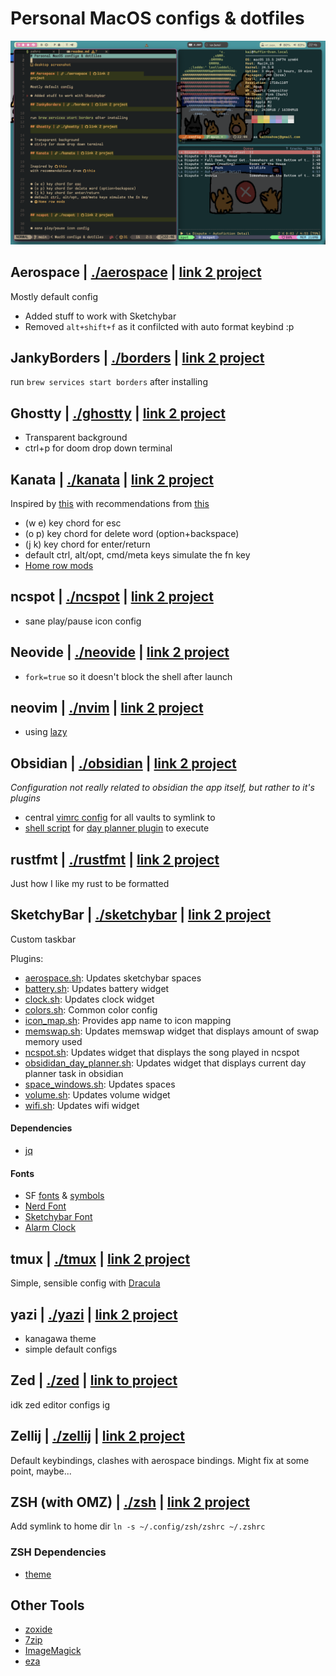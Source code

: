 # Personal MacOS configs & dotfiles

![desktop screenshot](image.png)

## Aerospace | [./aerospace](./aerospace) | [link 2 project](https://github.com/nikitabobko/AeroSpace)

Mostly default config

- Added stuff to work with Sketchybar
- Removed `alt+shift+f` as it confilcted with auto format keybind :p

## JankyBorders | [./borders](./borders) | [link 2 project](https://github.com/FelixKratz/JankyBorders)

run `brew services start borders` after installing

## Ghostty | [./ghostty](./ghostty) | [link 2 project](https://github.com/ghostty-org/ghostty)

- Transparent background
- ctrl+p for doom drop down terminal

## Kanata | [./kanata](./kanata) | [link 2 project](https://github.com/jtroo/kanata)

Inspired by [this](https://github.com/dreamsofcode-io/home-row-mods)
with recommendations from [this](https://github.com/jtroo/kanata/discussions/1455#discussion-7766783)

- (w e) key chord for esc
- (o p) key chord for delete word (option+backspace)
- (j k) key chord for enter/return
- default ctrl, alt/opt, cmd/meta keys simulate the fn key
- [Home row mods](https://precondition.github.io/home-row-mods#what-are-home-row-mods)

## ncspot | [./ncspot](./ncspot) | [link 2 project](https://github.com/hrkfdn/ncspot)

- sane play/pause icon config

## Neovide | [./neovide](./neovide) | [link 2 project](https://github.com/neovide/neovide)

- `fork=true` so it doesn't block the shell after launch

## neovim | [./nvim](./nvim) | [link 2 project](https://github.com/folke/lazy.nvim)

- using [lazy](https://www.lazyvim.org/)

## Obsidian | [./obsidian](./obsidian) | [link 2 project](https://obsidian.md/)

*Configuration not really related to obsidian the app itself, but rather to it's plugins*

- central [vimrc config](./obsidian/.obsidian.vimrc) for all vaults to symlink to
- [shell script](./obsidian/dayplanner.sh) for [day planner plugin](https://github.com/Kainoa-h/obsidian-day-planner-event-exec/tree/main) to execute

## rustfmt | [./rustfmt](./rustfmt) | [link 2 project](https://github.com/rust-lang/rustfmt)

Just how I like my rust to be formatted

## SketchyBar | [./sketchybar](./sketchybar) | [link 2 project](https://github.com/FelixKratz/SketchyBar)

Custom taskbar

Plugins:

- [aerospace.sh](./sketchybar/plugins/aerospace.sh): Updates sketchybar spaces
- [battery.sh](./sketchybar/plugins/battery.sh): Updates battery widget
- [clock.sh](./sketchybar/plugins/clock.sh): Updates clock widget
- [colors.sh](./sketchybar/plugins/colors.sh): Common color config
- [icon_map.sh](./sketchybar/plugins/icon_map_fn.sh): Provides app name to icon mapping
- [memswap.sh](./sketchybar/plugins/memswap.sh): Updates memswap widget that displays amount of swap memory used
- [ncspot.sh](./sketchybar/plugins/ncspot.sh): Updates widget that displays the song played in ncspot
- [obsididan_day_planner.sh](./sketchybar/plugins/obsidian_day_planner.sh): Updates widget that displays current day planner task in obsidian
- [space_windows.sh](./sketchybar/plugins/space_windows.sh): Updates spaces
- [volume.sh](./sketchybar/plugins/volume.sh): Updates volume widget
- [wifi.sh](./sketchybar/plugins/wifi.sh): Updates wifi widget

#### Dependencies

- [jq](https://jqlang.github.io/jq/)

#### Fonts

- SF [fonts](https://formulae.brew.sh/cask/font-sf-pro) & [symbols](https://formulae.brew.sh/cask/sf-symbols#default)
- [Nerd Font](https://formulae.brew.sh/cask/font-hack-nerd-font)
- [Sketchybar Font](https://github.com/kvndrsslr/sketchybar-app-font)
- [Alarm Clock](https://www.dafont.com/alarm-clock.font)

## tmux | [./tmux](./tmux) | [link 2 project](https://github.com/tmux/tmux/wiki)

Simple, sensible config with [Dracula](https://github.com/dracula/tmux)

## yazi | [./yazi](./yazi) | [link 2 project](https://yazi-rs.github.io/)

- kanagawa theme
- simple default configs

## Zed | [./zed](./zed) | [link to project](https://github.com/zed-industries/zed)

idk zed editor configs ig

## Zellij | [./zellij](./zellij) | [link 2 project](https://zellij.dev/)

Default keybindings, clashes with aerospace bindings.
Might fix at some point, maybe...

## ZSH (with OMZ) | [./zsh](./zsh) | [link 2 project](https://github.com/ohmyzsh/ohmyzsh)

Add symlink to home dir `ln -s ~/.config/zsh/zshrc ~/.zshrc`

### ZSH Dependencies

- [theme](https://github.com/egorlem/ultima.zsh-theme)

## Other Tools

- [zoxide](https://github.com/ajeetdsouza/zoxide)
- [7zip](https://formulae.brew.sh/formula/sevenzip)
- [ImageMagick](https://github.com/ImageMagick/ImageMagick)
- [eza](https://github.com/eza-community/eza)
